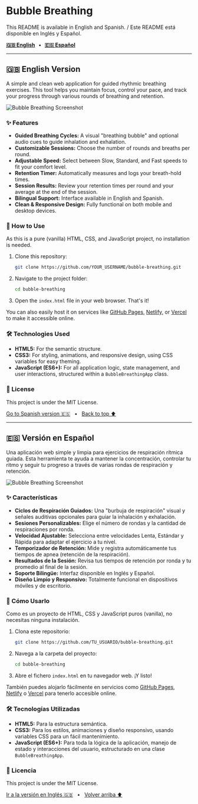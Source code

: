 # Bubble Breathing

This README is available in English and Spanish. / Este README está disponible en Inglés y Español.

**[🇬🇧 English](#english-version)   •   [🇪🇸 Español](#version-en-espanol)**

---

<a name="english-version"></a>
## 🇬🇧 English Version

A simple and clean web application for guided rhythmic breathing exercises. This tool helps you maintain focus, control your pace, and track your progress through various rounds of breathing and retention.

![Bubble Breathing Screenshot](https://raw.githubusercontent.com/marodriguezd/Bubble-Breathing/main/demo-screenshot.png)

### ✨ Features

- **Guided Breathing Cycles:** A visual "breathing bubble" and optional audio cues to guide inhalation and exhalation.
- **Customizable Sessions:** Choose the number of rounds and breaths per round.
- **Adjustable Speed:** Select between Slow, Standard, and Fast speeds to fit your comfort level.
- **Retention Timer:** Automatically measures and logs your breath-hold times.
- **Session Results:** Review your retention times per round and your average at the end of the session.
- **Bilingual Support:** Interface available in English and Spanish.
- **Clean & Responsive Design:** Fully functional on both mobile and desktop devices.

### 🚀 How to Use

As this is a pure (vanilla) HTML, CSS, and JavaScript project, no installation is needed.

1.  Clone this repository:
    ```bash
    git clone https://github.com/YOUR_USERNAME/bubble-breathing.git
    ```
2.  Navigate to the project folder:
    ```bash
    cd bubble-breathing
    ```
3.  Open the `index.html` file in your web browser. That's it!

You can also easily host it on services like [GitHub Pages](https://pages.github.com/), [Netlify](https://www.netlify.com/), or [Vercel](https://vercel.com/) to make it accessible online.

### 🛠️ Technologies Used

- **HTML5:** For the semantic structure.
- **CSS3:** For styling, animations, and responsive design, using CSS variables for easy theming.
- **JavaScript (ES6+):** For all application logic, state management, and user interactions, structured within a `BubbleBreathingApp` class.

### 📄 License

This project is under the MIT License.

[Go to Spanish version 🇪🇸](#version-en-espanol)   •   [Back to top ⬆️](#bubble-breathing)

---

<a name="version-en-espanol"></a>
## 🇪🇸 Versión en Español

Una aplicación web simple y limpia para ejercicios de respiración rítmica guiada. Esta herramienta te ayuda a mantener la concentración, controlar tu ritmo y seguir tu progreso a través de varias rondas de respiración y retención.

![Bubble Breathing Screenshot](https://raw.githubusercontent.com/marodriguezd/Bubble-Breathing/main/demo-screenshot.png)

### ✨ Características

- **Ciclos de Respiración Guiados:** Una "burbuja de respiración" visual y señales auditivas opcionales para guiar la inhalación y exhalación.
- **Sesiones Personalizables:** Elige el número de rondas y la cantidad de respiraciones por ronda.
- **Velocidad Ajustable:** Selecciona entre velocidades Lenta, Estándar y Rápida para adaptar el ejercicio a tu nivel.
- **Temporizador de Retención:** Mide y registra automáticamente tus tiempos de apnea (retención de la respiración).
- **Resultados de la Sesión:** Revisa tus tiempos de retención por ronda y tu promedio al final de la sesión.
- **Soporte Bilingüe:** Interfaz disponible en Inglés y Español.
- **Diseño Limpio y Responsivo:** Totalmente funcional en dispositivos móviles y de escritorio.

### 🚀 Cómo Usarlo

Como es un proyecto de HTML, CSS y JavaScript puros (vanilla), no necesitas ninguna instalación.

1.  Clona este repositorio:
    ```bash
    git clone https://github.com/TU_USUARIO/bubble-breathing.git
    ```
2.  Navega a la carpeta del proyecto:
    ```bash
    cd bubble-breathing
    ```
3.  Abre el fichero `index.html` en tu navegador web. ¡Y listo!

También puedes alojarlo fácilmente en servicios como [GitHub Pages](https://pages.github.com/), [Netlify](https://www.netlify.com/) o [Vercel](https://vercel.com/) para tenerlo accesible online.

### 🛠️ Tecnologías Utilizadas

- **HTML5:** Para la estructura semántica.
- **CSS3:** Para los estilos, animaciones y diseño responsivo, usando variables CSS para un fácil mantenimiento.
- **JavaScript (ES6+):** Para toda la lógica de la aplicación, manejo de estado y interacciones del usuario, estructurado en una clase `BubbleBreathingApp`.

### 📄 Licencia

This project is under the MIT License.

[Ir a la versión en Inglés 🇬🇧](#english-version)   •   [Volver arriba ⬆️](#bubble-breathing)